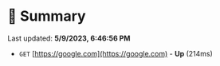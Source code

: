 # 📖 Summary
Last updated: **5/9/2023, 6:46:56 PM**

- `GET` [https://google.com](https://google.com) - **Up** (214ms)
